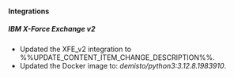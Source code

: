 
#### Integrations

##### IBM X-Force Exchange v2

- Updated the XFE_v2 integration to %%UPDATE_CONTENT_ITEM_CHANGE_DESCRIPTION%%.
- Updated the Docker image to: *demisto/python3:3.12.8.1983910*.

